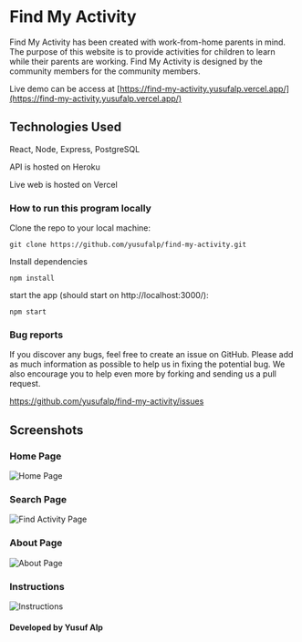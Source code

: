 # Find My Activity

Find My Activity has been created with work-from-home parents in mind. The purpose of this website is to provide activities for children to learn while their parents are working. Find My Activity is designed by the community members for the community members.

Live demo can be access at [https://find-my-activity.yusufalp.vercel.app/](https://find-my-activity.yusufalp.vercel.app/)

## Technologies Used
React, Node, Express, PostgreSQL

API is hosted on Heroku

Live web is hosted on Vercel


### How to run this program locally

Clone the repo to your local machine:

```
git clone https://github.com/yusufalp/find-my-activity.git
```

Install dependencies

```
npm install
```

start the app (should start on http://localhost:3000/):

```
npm start
```

### Bug reports

If you discover any bugs, feel free to create an issue on GitHub. Please add as much information as
possible to help us in fixing the potential bug. We also encourage you to help even more by forking and
sending us a pull request.

https://github.com/yusufalp/find-my-activity/issues

## Screenshots
### Home Page
![Home Page](https://i.ibb.co/y8xnzXY/1-Home.png)

### Search Page
![Find Activity Page](https://i.ibb.co/pnwHHpN/2-Find-Activity.png)

### About Page
![About Page](https://i.ibb.co/wCPBcsC/3-About.png)

### Instructions
![Instructions](https://i.ibb.co/Jz6wVXm/4-How-is-this-website-used.png)

#### Developed by Yusuf Alp